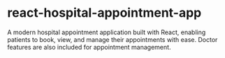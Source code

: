 # react-hospital-appointment-app
A modern hospital appointment application built with React, enabling patients to book, view, and manage their appointments with ease. Doctor features are also included for appointment management.
